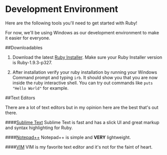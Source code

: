 Development Environment
=======================

Here are the following tools you'll need to get started with Ruby!

For now, we'll be using Windows as our development environment to make it easier for everyone.

##Downloadables

1. Download the latest [Ruby Installer](http://cdn.rubyinstaller.org/archives/1.9.3-p327/rubyinstaller-1.9.3-p327.exe). Make sure your
Ruby Installer version is Ruby-1.9.3-p327.

2. After installation verify your ruby installation by running your Windows Command prompt and typing `irb`. It should show you that you
are now inside the ruby interactive shell. You can try out commands like `puts "Hello World"` for example.

##Text Editors

There are a lot of text editors but in my opinion here are the best that's out there.

####[Sublime Text](http://www.sublimetext.com/)
Sublime Text is fast and has a slick UI and great markup and syntax highlighting for Ruby.

####[Notepad++](http://notepad-plus-plus.org/)
Notepad++ is simple and **VERY** lightweight.

####[VIM](http://www.vim.org/)
VIM is my favorite text editor and it's not for the faint of heart.


